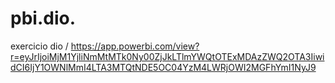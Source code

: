 # pbi.dio.
exercicio dio / 
https://app.powerbi.com/view?r=eyJrIjoiMjM1YjliNmMtMTk0Ny00ZjJkLTlmYWQtOTExMDAzZWQ2OTA3IiwidCI6IjY1OWNlMmI4LTA3MTQtNDE5OC04YzM4LWRjOWI2MGFhYmI1NyJ9
